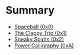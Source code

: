 # Summary

- [Spaceball (0x0)](./spaceball.md)
- [The Clappy Trio (0x1)](./clappytrio.md)
- [Sneaky Spirits (0x2)](./sneakyspirits.md)
- [Power Calligraphy (0xA)](./powercalligraphy.md)
